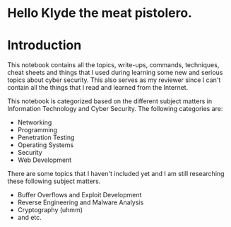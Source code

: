 # Hello Klyde the meat pistolero.

# Introduction

This notebook contains all the topics, write-ups, commands, techniques, cheat sheets and things that I used during learning some new and serious topics about cyber security. This also serves as my reviewer since I can't contain all the things that I read and learned from the Internet.

This notebook is categorized based on the different subject matters in Information Technology and Cyber Security. The following categories are:

* Networking
* Programming
* Penetration Testing
* Operating Systems
* Security
* Web Development

There are some topics that I haven't included yet and I am still researching these following subject matters.

* Buffer Overflows and Exploit Development
* Reverse Engineering and Malware Analysis
* Cryptography \(uhmm\)
* and etc.



